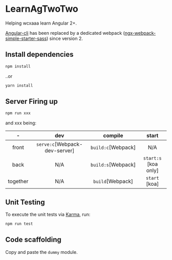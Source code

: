 # LearnAgTwoTwo

Helping wcxaaa learn Angular 2+.

[Angular-cli](https://github.com/angular/angular-cli) has been replaced by a dedicated webpack ([ngx-webpack-simple-starter-sass](https://github.com/longyiszh/ngx-webpack-simple-starter-sass)) since version 2.

## Install dependencies
``` bash
npm install
```
..or
``` bash
yarn install
```

## Server Firing up
``` bash
npm run xxx
```

and xxx being:

|   -   |  dev   |  compile  | start|
|:-----:|:------:|:-----:|:-----:|
|  front  |  `serve:c`[Webpack-dev-server]|  `build:c`[Webpack]  | N/A
|  back  |  N/A  |  `build:s`[Webpack]  | `start:s` [koa only]
|  together  |  N/A  |  `build`[Webpack] | `start` [koa]

## Unit Testing
To execute the unit tests via [Karma](https://karma-runner.github.io), run:
``` bash
npm run test
```

## Code scaffolding
Copy and paste the `dummy` module.
